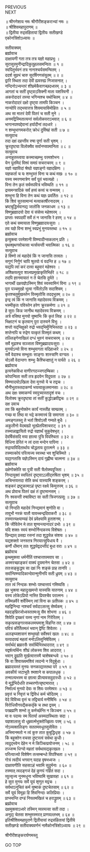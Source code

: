 PREVIOUS  
NEXT  
  
॥ श्रीगणेशाय नमः श्रीगौरीशङ्कराभ्यां नमः ॥  
॥ श्रीशिवमहापुराणम् ॥  
॥ द्वितीया रुद्रसंहितायां द्वितीयः सतीखण्डे  
एकोनत्रिंशोऽध्यायः ॥  
  
सतीवाक्यम्  
ब्रह्मोवाच  
दाक्षायणी गता तत्र तत्र यज्ञो महाप्रभुः ।  
सुरासुरमुनीन्द्रादिकुतूहलसमन्वितः ॥ १ ॥  
स्वपितुर्भवनं तत्र नानाश्चर्यसमन्वितम् ।  
ददर्श सुप्रभं चारु सुरर्षिगणसंयुतम् ॥ २ ॥  
द्वारि स्थिता तदा देवी ह्यवरुह्य निजासनात् ।  
नन्दिनोऽभ्यन्तरं शीघ्रमेकैवागच्छदध्वरम् ॥ ३ ॥  
आगतां च सतीं दृष्ट्वाऽसिक्नी माता यशस्विनी ।  
अकरोदादरं तस्या भगिन्यश्च यथोचितम् ॥ ४ ॥  
नाकरोदादरं दक्षो दृष्ट्वा तामपि किञ्चन ।  
नान्योपि तद्‌भयात्तत्र शिवमायाविमोहितः ॥ ५ ॥  
अथ सा मातरं देवी पितरं च सती मुने ।  
अनमद्विस्मितात्यन्तं सर्वलोकपराऽभवात् ॥ ६ ॥  
भागानपश्यद्देवानां हर्यादीनां तदध्वरे ।  
न शम्भुभागमकरोत् क्रोधं दुर्विषहं सती ॥ ७ ॥  
सत्युवाच  
तदा दक्षं दहन्तीव रुषा पूर्णा सती भृशम् ।  
क्रूरदृष्ट्या विलोक्यैव सर्वानप्यपमानिता ॥ ८ ॥  
सत्युवाच  
अनाहूतस्त्वया कस्माच्छम्भुः परमशोभनः ।  
येन पूतमिदं विश्वं समग्रं सचराचरम् ॥ ९ ॥  
यज्ञो यज्ञविदां श्रेष्ठो यज्ञाङ्‌गो यज्ञदक्षिणः ।  
यज्ञकर्ता च यः शम्भुस्तं विना च कथं मखः ॥ १० ॥  
यस्य स्मरणमात्रेण सर्वं पूतं भवत्यहो ।  
विना तेन कृतं सर्वमपवित्रं भविष्यति ॥ ११ ॥  
द्रव्यमन्त्रादिकं सर्वं हव्यं कव्यं च यन्मयम् ।  
शम्भुना हि विना तेन कथं यज्ञः प्रवर्तितः ॥ १२ ॥  
किं शिवं सुरसामान्यं मत्याकार्षीरनादरम् ।  
भ्रष्टबुद्धिर्भवानद्य जातोसि जनकाधम ॥ १३ ॥  
विष्णुब्रह्मादयो देवा यं संसेव्य महेश्वरम् ।  
प्राप्ताः स्वपदवीं सर्वे तं न जानासि रे हरम् ॥ १४ ॥  
एते कथं समायाता विष्णुब्रह्मादयःसुराः ।  
तव यज्ञे विना शम्भुं स्वप्रभुं मुनयस्तथा ॥ १५ ॥  
ब्रह्मोवाच  
इत्युक्त्वा परमेशानी विष्ण्वादीन्सकलान् प्रति ।  
पृथक्पृथगवोचत्सा भर्त्सयन्ती भवात्मिका ॥ १६ ॥  
सत्युवाच  
हे विष्णो त्वं महादेवं किं न जानासि तत्त्वतः ।  
सगुणं निर्गुणं चापि श्रुतयो यं वदन्ति ह ॥ १७ ॥  
यद्यपि त्वां करं दत्त्वा बहुवारं महेश्वरः ।  
अशिक्षयत्पुरा शाल्वप्रमुखाकृतिभिर्हरे ॥ १८ ॥  
तदपि ज्ञानमायातं न ते चेतसि दुर्मते ।  
भागार्थी दक्षयज्ञेऽस्मिन् शिवं स्वस्वामिनं विना ॥ १९ ॥  
पुरा पञ्चमुखो भूत्वा गर्वितोऽसि सदाशिवम् ।  
कृतश्चतुर्मुखस्तेन विस्मृतोसि तदद्‌भुतम् ॥ २० ॥  
इन्द्र त्वं किं न जानासि महादेवस्य विक्रमम् ।  
भस्मीकृतः पविस्तेन हरेण क्रूरकर्मणा ॥ २१ ॥  
हे सुराः किन्न जानीथ महादेवस्य विक्रमम् ।  
अत्रे वसिष्ठ मुनयो युष्माभिः किं कृतं त्विह ॥ २२ ॥  
भिक्षाटनं च कृतवान् पुरा दारुवने विभुः ।  
शप्तो यद्‌भिक्षुको रुद्रो भवद्‌भिर्मुनिभिस्तदा ॥ २३ ॥  
शप्तेनापि च रुद्रेण यत्कृतं विस्मृतं कथम् ।  
तल्लिङ्‌गेनाखिलं दग्धं भुवनं सचराचरम् ॥ २४ ॥  
सर्वे मूढाश्च सञ्जाता विष्णुब्रह्मादयःसुराः ।  
मुनयोऽन्यो विना शम्भुमागता यदिहाध्वरे ॥ २५ ॥  
सर्वे वेदाश्च सम्भूताः साङ्‌गाः शास्त्राणि वाग्यतः ।  
योऽसौ वेदान्तगः शम्भुः कैश्चिज्ज्ञातुं न पार्यते ॥ २६ ॥  
ब्रह्मोवाच  
इत्यनेकविधा वाणीरगदज्जगदम्बिका ।  
कोपान्विता सती तत्र हृदयेन विदूयता ॥ २७ ॥  
विष्ण्वादयोऽखिला देवा मुनयो ये च तद्वचः ।  
मौनीभूतास्तदाकर्ण्य भयव्याकुलमानसाः ॥ २८ ॥  
अथ दक्षः समाकर्ण्य स्वपुत्र्यास्तादृशं वचः ।  
विलोक्य क्रूरदृष्ट्या तां सतीं कुद्धोऽब्रवीद्वचः ॥ २९ ॥  
दक्ष उवाच  
तव किं बहुनोक्तेन कार्यं नास्तीह साम्प्रतम् ।  
गच्छ वा तिष्ठ वा भद्रे कस्मात्त्वं हि समागता ॥ ३० ॥  
अमङ्गलस्तु ते भर्ता शिवोऽसौ गम्यते बुधैः ।  
अकुलीनो वेदबाह्यो भूतप्रेतपिशाचराट् ॥ ३१ ॥  
तस्मान्नाह्वायितो रुद्रो यज्ञार्थं सुकुवेषभृत् ।  
देवर्षिसंसदि मया ज्ञात्वा पुत्रि विपश्चिता ॥ ३२ ॥  
विधिना प्रेरितं न त्वं दत्ता मन्देन पापिना ।  
रुद्रायाविदितार्थाय चोद्धताय दुरात्मने ॥ ३३ ॥  
तस्मात्कोपं परित्यज्य स्वस्था भव शुचिस्मिते ।  
यद्यागतासि यज्ञेऽस्मिन् दायं गृह्णीष्व चात्मना ॥ ३४ ॥  
ब्रह्मोवाच  
दक्षेणोक्तेति सा पुत्री सती त्रैलोक्यपूजिता ।  
निन्दायुक्तं स्वपितरं दृष्ट्वाऽऽसीद्‌रुषिता भृशम् ॥ ३५ ॥  
अचिन्तयत्तदा सेति कथं यास्यामि शङ्करम् ।  
शङ्करं द्रष्टुकामाऽहं पृष्टा वक्ष्ये किमुत्तरम् ॥ ३६ ॥  
अथ प्रोवाच पितरं दक्षं तं दुष्टमानसम् ।  
निः श्वसन्ती रुषाविष्टा सा सती त्रिजगत्प्रसूः ॥ ३७ ॥  
सत्युवाच  
यो निन्दति महादेवं निन्द्यमानं शृणोति वा ।  
तावुभौ नरकं यातौ यावच्चन्द्रदिवाकरौ ॥ ३८ ॥  
तस्मात्त्यक्ष्याम्यहं देवं प्रवेक्ष्यामि हुताशनम् ।  
किं जीवितेन मे तात शृण्वन्त्यानादरं प्रभोः ॥ ३९ ॥  
यदि शक्तः स्वयं शम्भोर्निन्दकस्य विशेषतः ।  
छिन्द्यात् प्रसह्य रसनां तदा शुद्ध्येन्न संशयः ॥ ४० ॥  
यद्यशक्तो जनस्तत्र निरयात्सुपिधाय वै ।  
कर्णौ धीमान् ततः शुद्ध्येद्वदन्तीदं बुधा वराः ॥ ४१ ॥  
ब्रह्मोवाच  
इत्थमुक्त्वा धर्मनीतिं पश्चात्तापमवाप सा ।  
अस्मरच्छाङ्‌करं वाक्यं दूयमानेन चेतसा ॥ ४२ ॥  
ततःसङ्‌कुद्ध्य सा दक्षं निः शङ्‌कं प्राह तानपि ।  
सर्वान्विष्ण्वादिकान्देवान्मुनीनपि सती ध्रुवम् ॥ ४३ ॥  
सत्युवाच  
तात त्वं निन्दकः शम्भोः पश्चात्तापं गमिष्यसि ।  
इह भुक्त्वा महादुःखमन्ते यास्यसि यातनाम् ॥ ४४ ॥  
यस्य लोकेऽप्रियो नास्ति प्रियश्चैव परात्मनः ।  
तस्मिन्नवैरे शर्वेस्मिन् त्वां विना कः प्रतीपकः ॥ ४५ ॥  
महद्विनिन्दा नाश्चर्यं सर्वदाऽसत्सु सेर्ष्यकम् ।  
महदङ्‌घ्रिरजोध्वस्ततमःसु सैव शोभना ॥ ४६ ॥  
शिवेति द्व्यक्षरं यस्य नृणां नाम गिरेरितम् ।  
सकृत्प्रसङ्‌गात्सकलमघमाशु विहन्ति तत् ॥ ४७ ॥  
पवित्रं कीर्तितमलं भवान् द्वेष्टि शिवेतरः ।  
अलङ्‌घ्यशासनं शम्भुमहो सर्वेश्वरं खलः ॥ ४८ ॥  
यत्पादपद्मं महतां मनोऽलिसुनिषेवितम् ।  
सर्वार्थदं ब्रह्मरसैः सर्वार्थिभिरथादरात् ॥ ४९ ॥  
यद्वर्षत्यर्थिनः शीघ्रं लोकस्य शिव आदरात् ।  
भवान् द्रुह्यति मूर्खत्वात्तस्मै चाशेषबन्धवे ॥ ५० ॥  
किं वा शिवाख्यमशिवं त्वदन्ये न विदुर्बुधाः ।  
ब्रह्मादयस्तं मुनयः सनकाद्यास्तथा परे ॥ ५१ ॥  
अवकीर्य जटाभूतैः श्मशाने स कपालधृक् ।  
तन्माल्यभस्म वा ज्ञात्वा प्रीत्यावसदुदारधीः ॥ ५२ ॥  
ये मूर्द्धभिर्दधति तच्चरणोत्सृष्टमारात् ।  
निर्माल्यं मुनयो देवाः स शिवः परमेश्वरः ॥ ५३ ॥  
प्रवृत्तं च निवृत्तं च द्विविधं कर्म चोदितम् ।  
वेदे विविच्य वृत्तं च तद्विचार्य मनीषिभिः ॥ ५४ ॥  
विरोधियौगपद्यैककर्तृके च तथा द्वयम् ।  
परब्रह्मणि शम्भो तु कर्मर्च्छन्ति न किञ्चन ॥ ५५ ॥  
मा वः पदव्यः स्म पितर्या अस्मदास्थिताः सदा ।  
यज्ञशालासु वो धूम्रवर्त्मभुक्तोज्झिताः परम् ॥ ५६ ॥  
नोऽव्यक्तलिङ्‌गः सततमवधूतसुसेवितः ।  
अभिमानमतो न त्वं कुरु तात कुबुद्धिधृक् ॥ ५७ ॥  
किं बहूक्तेन वचसा दुष्टस्त्वं सर्वथा कुधीः।  
त्वदुद्‌भवेन देहेन न मे किञ्चित्प्रयोजनम् । ५८ ॥  
तज्जन्म धिग्यो महतां सर्वथावद्यकृत्खलः ।  
परित्याज्यो विशेषेण तत्सम्बन्धो विपश्चिता ॥ ५९ ॥  
गोत्रं त्वदीयं भगवान् यदाह वृषभध्वजः ।  
दाक्षायणीति सहसाऽहं भवामि सुदुर्मनाः ॥ ६० ॥  
तस्मात् त्वदङ्‌गजं देहं कुणपं गर्हितं सदा ।  
व्युत्सृज्य नूनमधुना भविष्यामि सुखावहा ॥ ६१ ॥  
हे सुरा मुनयः सर्वे यूयं शृणुत मद्वचः ।  
सर्वथाऽनुचितं कर्म युष्माकं दुष्टचेतसाम् ॥ ६२ ॥  
सर्वे यूयं विमूढा हि शिवनिन्दाः कलिप्रियाः ।  
प्राप्स्यन्ति दण्डं नियतमखिलं च हराद्ध्रुवम् ॥ ६३ ॥  
ब्रह्मोवाच  
दक्षमुक्त्वाऽध्वरे तस्मिन् व्यरमत्सा सती तदा ।  
अनूद्य चेतसा शम्भुमस्मरत् प्राणवल्लभम् ॥ ६४ ॥  
इतिश्रीशिवमहापुराणे द्वितीयायां रुद्रसंहितायां द्वितीये  
सतीखण्डे सतीवाक्यवर्णनं नामैकोनत्रिंशोऽध्यायः ॥ २९ ॥  
  
  
श्रीगौरीशङ्करार्पणमस्तु  
  
GO TOP
